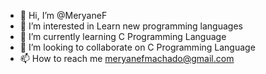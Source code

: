 - 👋 Hi, I’m @MeryaneF
- 👀 I’m interested in Learn new programming languages
- 🌱 I’m currently learning C Programming Language
- 💞️ I’m looking to collaborate on C Programming Language
- 📫 How to reach me meryanefmachado@gmail.com

<!---
MeryaneF/MeryaneF is a ✨ special ✨ repository because its `README.md` (this file) appears on your GitHub profile.
You can click the Preview link to take a look at your changes.
--->
